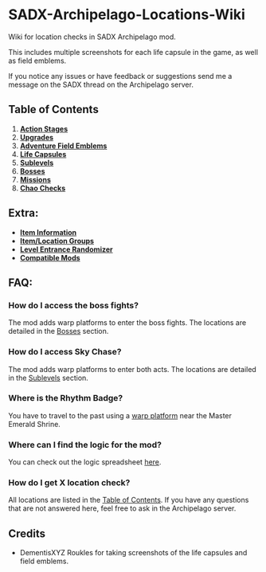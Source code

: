 # SADX-Archipelago-Locations-Wiki

Wiki for location checks in SADX Archipelago mod.

This includes multiple screenshots for each life capsule in the game, as well as field emblems.

If you notice any issues or have feedback or suggestions send me a message on the SADX thread on the Archipelago server.

## Table of Contents

1. [**Action Stages**](./ActionStages.md)
2. [**Upgrades**](./Upgrades.md)
3. [**Adventure Field Emblems**](./Field%20Emblems/Field%20Emblems.md)
4. [**Life Capsules**](./LifeCapsules.md)
5. [**Sublevels**](./Sublevels.md)
6. [**Bosses**](./Bosses.md)
7. [**Missions**](./Missions.md)
7. [**Chao Checks**](./Chao.md)

## Extra:

- [**Item Information**](./Items.md)
- [**Item/Location Groups**](./Groups.md)
- [**Level Entrance Randomizer**](./LevelEntranceRandomizer.md)
- [**Compatible Mods**](./CompatibleMods.md)

## FAQ:

### How do I access the boss fights?

The mod adds warp platforms to enter the boss fights. The locations are detailed in the [Bosses](./Bosses.md) section.

### How do I access Sky Chase?

The mod adds warp platforms to enter both acts. The locations are detailed in the [Sublevels](./Sublevels.md) section.

### Where is the Rhythm Badge?

You have to travel to the past using a [warp platform](./Upgrades.md#tails-rhythm-badge) near the Master Emerald Shrine.

### Where can I find the logic for the mod?

You can check out the logic
spreadsheet [here](https://docs.google.com/spreadsheets/d/1CfBZ_pLGm3YTWwEwBLbk67e4iSrOE5vbcu0UkFej0pY/edit?usp=sharing).

### How do I get X location check?

All locations are listed in the [Table of Contents](#table-of-contents).
If you have any questions that are not answered here, feel free to ask in the Archipelago server.

## Credits

- DementisXYZ Roukles for taking screenshots of the life capsules and field emblems.

